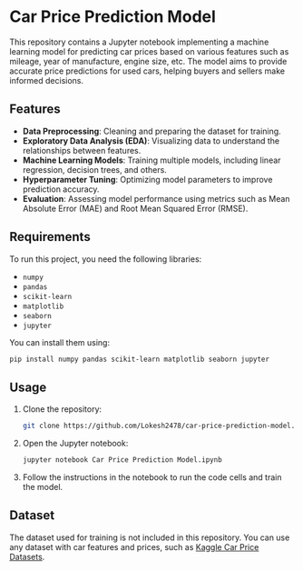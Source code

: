 

# Car Price Prediction Model

This repository contains a Jupyter notebook implementing a machine learning model for predicting car prices based on various features such as mileage, year of manufacture, engine size, etc. The model aims to provide accurate price predictions for used cars, helping buyers and sellers make informed decisions.

## Features

- **Data Preprocessing**: Cleaning and preparing the dataset for training.
- **Exploratory Data Analysis (EDA)**: Visualizing data to understand the relationships between features.
- **Machine Learning Models**: Training multiple models, including linear regression, decision trees, and others.
- **Hyperparameter Tuning**: Optimizing model parameters to improve prediction accuracy.
- **Evaluation**: Assessing model performance using metrics such as Mean Absolute Error (MAE) and Root Mean Squared Error (RMSE).

## Requirements

To run this project, you need the following libraries:

- `numpy`
- `pandas`
- `scikit-learn`
- `matplotlib`
- `seaborn`
- `jupyter`

You can install them using:

```bash
pip install numpy pandas scikit-learn matplotlib seaborn jupyter
```

## Usage

1. Clone the repository:
   ```bash
   git clone https://github.com/Lokesh2478/car-price-prediction-model.git
   ```
2. Open the Jupyter notebook:
   ```bash
   jupyter notebook Car Price Prediction Model.ipynb
   ```
3. Follow the instructions in the notebook to run the code cells and train the model.

## Dataset

The dataset used for training is not included in this repository. You can use any dataset with car features and prices, such as [Kaggle Car Price Datasets](https://www.kaggle.com/datasets).

